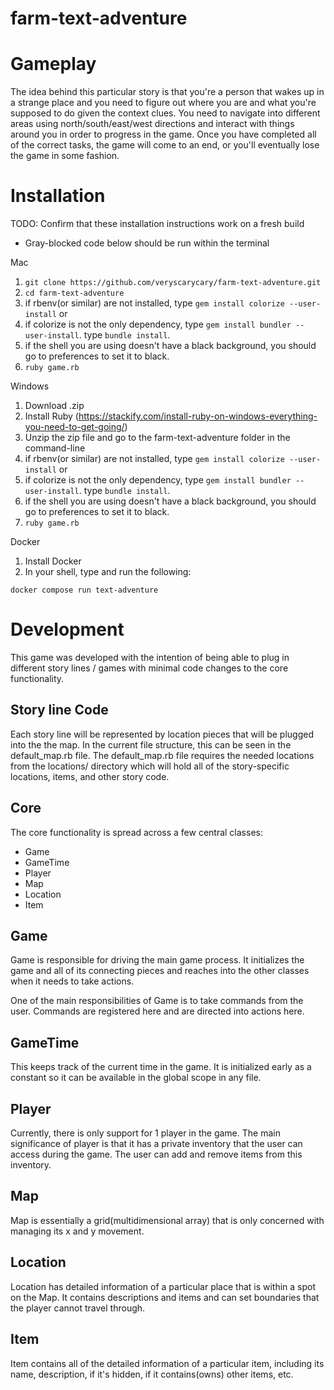 # farm-text-adventure

# Gameplay

The idea behind this particular story is that you're a person that wakes up in a strange place and you need to
figure out where you are and what you're supposed to do given the context clues. You need to navigate into different areas
using north/south/east/west directions and interact with things around you in order to progress in the game. Once you have
completed all of the correct tasks, the game will come to an end, or you'll eventually lose the game in some fashion.

# Installation

TODO: Confirm that these installation instructions work on a fresh build

- Gray-blocked code below should be run within the terminal

Mac

1.  ```git clone https://github.com/veryscarycary/farm-text-adventure.git```
2.  ```cd farm-text-adventure```
3.  if rbenv(or similar) are not installed, type ```gem install colorize --user-install```
    or
4.  if colorize is not the only dependency, type ```gem install bundler --user-install```. type `bundle install`.
5.  if the shell you are using doesn't have a black background, you should go to preferences to set it to black.
6.  ```ruby game.rb```

Windows

1.  Download .zip
2.  Install Ruby (https://stackify.com/install-ruby-on-windows-everything-you-need-to-get-going/)
3.  Unzip the zip file and go to the farm-text-adventure folder in the command-line
4.  if rbenv(or similar) are not installed, type ```gem install colorize --user-install```
    or
5.  if colorize is not the only dependency, type ```gem install bundler --user-install```. type ```bundle install```.
6.  if the shell you are using doesn't have a black background, you should go to preferences to set it to black.
7.  ```ruby game.rb```

Docker

1. Install Docker
2. In your shell, type and run the following:

```
docker compose run text-adventure
```

# Development

This game was developed with the intention of being able to plug in different story lines / games with
minimal code changes to the core functionality.

## Story line Code

Each story line will be represented by location pieces that will be plugged into the the map. In the current file structure,
this can be seen in the default_map.rb file. The default_map.rb file requires the needed locations from the locations/ directory which will hold all of the story-specific locations, items, and other story code.

## Core

The core functionality is spread across a few central classes:

- Game
- GameTime
- Player
- Map
- Location
- Item

## Game

Game is responsible for driving the main game process. It initializes the game and all of its connecting pieces and reaches into the other classes when it needs to take actions.

One of the main responsibilities of Game is to take commands from the user. Commands are registered here and are directed into actions here.

## GameTime

This keeps track of the current time in the game. It is initialized early as a constant so it can be available in the global scope in any file.

## Player

Currently, there is only support for 1 player in the game. The main significance of player is that it has a private inventory that the user can access during the game. The user can add and remove items from this inventory.

## Map

Map is essentially a grid(multidimensional array) that is only concerned with managing its x and y movement.

## Location

Location has detailed information of a particular place that is within a spot on the Map. It contains descriptions and items and can set boundaries that the player cannot travel through.

## Item

Item contains all of the detailed information of a particular item, including its name, description, if it's hidden, if it contains(owns) other items, etc.
